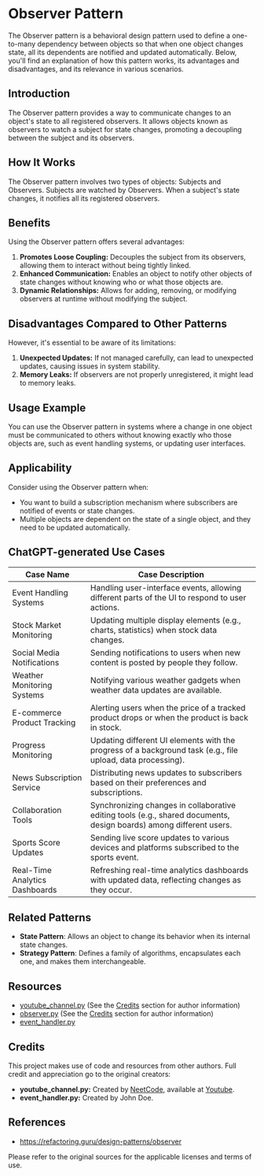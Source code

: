 # Observer Pattern

The Observer pattern is a behavioral design pattern used to define a one-to-many dependency between objects so that when one object changes state, all its dependents are notified and updated automatically. Below, you'll find an explanation of how this pattern works, its advantages and disadvantages, and its relevance in various scenarios.

## Introduction

The Observer pattern provides a way to communicate changes to an object's state to all registered observers. It allows objects known as observers to watch a subject for state changes, promoting a decoupling between the subject and its observers.

## How It Works

The Observer pattern involves two types of objects: Subjects and Observers. Subjects are watched by Observers. When a subject's state changes, it notifies all its registered observers.

## Benefits

Using the Observer pattern offers several advantages:

1. **Promotes Loose Coupling:** Decouples the subject from its observers, allowing them to interact without being tightly linked.
2. **Enhanced Communication:** Enables an object to notify other objects of state changes without knowing who or what those objects are.
3. **Dynamic Relationships:** Allows for adding, removing, or modifying observers at runtime without modifying the subject.

## Disadvantages Compared to Other Patterns

However, it's essential to be aware of its limitations:

1. **Unexpected Updates:** If not managed carefully, can lead to unexpected updates, causing issues in system stability.
2. **Memory Leaks:** If observers are not properly unregistered, it might lead to memory leaks.

## Usage Example

You can use the Observer pattern in systems where a change in one object must be communicated to others without knowing exactly who those objects are, such as event handling systems, or updating user interfaces.

## Applicability

Consider using the Observer pattern when:
- You want to build a subscription mechanism where subscribers are notified of events or state changes.
- Multiple objects are dependent on the state of a single object, and they need to be updated automatically.

## ChatGPT-generated Use Cases
| Case Name                      | Case Description                                                                                                                                                      |
|--------------------------------|------------------------------------------------------------------------------------------------------------------------------------------------------------------------|
| Event Handling Systems         | Handling user-interface events, allowing different parts of the UI to respond to user actions.                                                                          |
| Stock Market Monitoring        | Updating multiple display elements (e.g., charts, statistics) when stock data changes.                                                                                  |
| Social Media Notifications     | Sending notifications to users when new content is posted by people they follow.                                                                                        |
| Weather Monitoring Systems     | Notifying various weather gadgets when weather data updates are available.                                                                                              |
| E-commerce Product Tracking    | Alerting users when the price of a tracked product drops or when the product is back in stock.                                                                           |
| Progress Monitoring            | Updating different UI elements with the progress of a background task (e.g., file upload, data processing).                                                              |
| News Subscription Service      | Distributing news updates to subscribers based on their preferences and subscriptions.                                                                                   |
| Collaboration Tools            | Synchronizing changes in collaborative editing tools (e.g., shared documents, design boards) among different users.                                                       |
| Sports Score Updates           | Sending live score updates to various devices and platforms subscribed to the sports event.                                                                               |
| Real-Time Analytics Dashboards | Refreshing real-time analytics dashboards with updated data, reflecting changes as they occur.                                                                            |


## Related Patterns

- **State Pattern**: Allows an object to change its behavior when its internal state changes.
- **Strategy Pattern**: Defines a family of algorithms, encapsulates each one, and makes them interchangeable.

## Resources

- [youtube_channel.py](youtube_channel.py) (See the [Credits](#credits) section for author information)
- [observer.py](observer.py) (See the [Credits](#credits) section for author information)
- [event_handler.py](event_handler.py)

## Credits

This project makes use of code and resources from other authors. Full credit and appreciation go to the original creators:

- **youtube_channel.py:** Created by [NeetCode]("https://www.youtube.com/@NeetCode"), available at [Youtube](https://www.youtube.com/watch?v=tAuRQs_d9F8).
- **event_handler.py:** Created by John Doe.

## References
* https://refactoring.guru/design-patterns/observer

Please refer to the original sources for the applicable licenses and terms of use.
